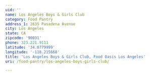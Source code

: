 ```yaml
---
uid: ''
name: Los Angeles Boys & Girls Club
category: Food Pantry
address_1: 2635 Pasadena Avenue
city: Los Angeles
state: CA
zipcode: '90031'
phone: 323.221.9111
latitude: '34.0779999'
longitude: '-118.215668'
title: 'Los Angeles Boys & Girls Club, Food Oasis Los Angeles'
uri: /food-pantry/los-angeles-boys-girls-club/

---
```

